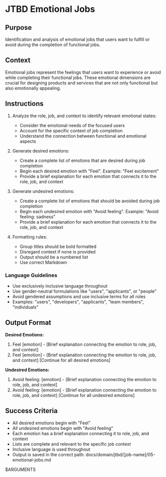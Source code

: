 # JTBD Emotional Jobs

## Purpose

Identification and analysis of emotional jobs that users want to fulfill or avoid during the completion of functional jobs.

## Context

Emotional jobs represent the feelings that users want to experience or avoid while completing their functional jobs. These emotional dimensions are crucial for designing products and services that are not only functional but also emotionally appealing.

## Instructions

1. Analyze the role, job, and context to identify relevant emotional states:
   - Consider the emotional needs of the focused users
   - Account for the specific context of job completion
   - Understand the connection between functional and emotional aspects

2. Generate desired emotions:
   - Create a complete list of emotions that are desired during job completion
   - Begin each desired emotion with "Feel". Example: "Feel excitement"
   - Provide a brief explanation for each emotion that connects it to the role, job, and context

3. Generate undesired emotions:
   - Create a complete list of emotions that should be avoided during job completion
   - Begin each undesired emotion with "Avoid feeling". Example: "Avoid feeling: sadness"
   - Provide a brief explanation for each emotion that connects it to the role, job, and context

4. Formatting rules:
   - Group titles should be bold formatted
   - Disregard context if none is provided
   - Output should be a numbered list
   - Use correct Markdown

### Language Guidelines

- Use exclusively inclusive language throughout
- Use gender-neutral formulations like "users", "applicants", or "people"
- Avoid gendered assumptions and use inclusive terms for all roles
- Examples: "users", "developers", "applicants", "team members", "individuals"

## Output Format

**Desired Emotions:**

1. Feel [emotion] - [Brief explanation connecting the emotion to role, job, and context]
2. Feel [emotion] - [Brief explanation connecting the emotion to role, job, and context]
[Continue for all desired emotions]

**Undesired Emotions:**

1. Avoid feeling: [emotion] - [Brief explanation connecting the emotion to role, job, and context]
2. Avoid feeling: [emotion] - [Brief explanation connecting the emotion to role, job, and context]
[Continue for all undesired emotions]

## Success Criteria

- All desired emotions begin with "Feel"
- All undesired emotions begin with "Avoid feeling"
- Each emotion has a brief explanation connecting it to role, job, and context
- Lists are complete and relevant to the specific job context
- Inclusive language is used throughout
- Output is saved in the correct path: docs/domain/jtbd/[job-name]/05-emotional-jobs.md

$ARGUMENTS